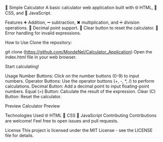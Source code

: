 🧮 Simple Calculator
A basic calculator web application built with 🌐 HTML, 🎨 CSS, and 🚀 JavaScript.

Features
➕ Addition, ➖ subtraction, ✖ multiplication, and ➗ division operations.
🎯 Decimal point support.
🔄 Clear button to reset the calculator.
🚨 Error handling for invalid expressions.


How to Use
Clone the repository:

git clone (https://github.com/MondeNel/Calculator_Application)
Open the index.html file in your web browser.

Start calculating!

Usage
Number Buttons: Click on the number buttons (0-9) to input numbers.
Operator Buttons: Use the operator buttons (+, -, *, /) to perform calculations.
Decimal Button: Add a decimal point to input floating-point numbers.
Equal (=) Button: Calculate the result of the expression.
Clear (C) Button: Reset the calculator.


Preview
Calculator Preview

Technologies Used
🌐 HTML
🎨 CSS
🚀 JavaScript
Contributing
Contributions are welcome! Feel free to open issues and pull requests.

License
This project is licensed under the MIT License - see the LICENSE file for details.
